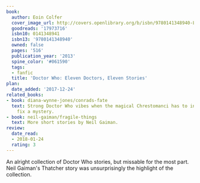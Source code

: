```yaml
---
book:
  author: Eoin Colfer
  cover_image_url: http://covers.openlibrary.org/b/isbn/9780141348940-L.jpg
  goodreads: '17973716'
  isbn10: 0141348941
  isbn13: '9780141348940'
  owned: false
  pages: '516'
  publication_year: '2013'
  spine_color: '#061590'
  tags:
  - fanfic
  title: 'Doctor Who: Eleven Doctors, Eleven Stories'
plan:
  date_added: '2017-12-24'
related_books:
- book: diana-wynne-jones/conrads-fate
  text: Strong Doctor Who vibes when the magical Chrestomanci has to investigate and
    fix a mystery.
- book: neil-gaiman/fragile-things
  text: More short stories by Neil Gaiman.
review:
  date_read:
  - 2018-01-24
  rating: 3
---
```


An alright collection of Doctor Who stories, but missable for the most part. Neil Gaiman's Thatcher story was unsurprisingly the
highlight of the collection.
